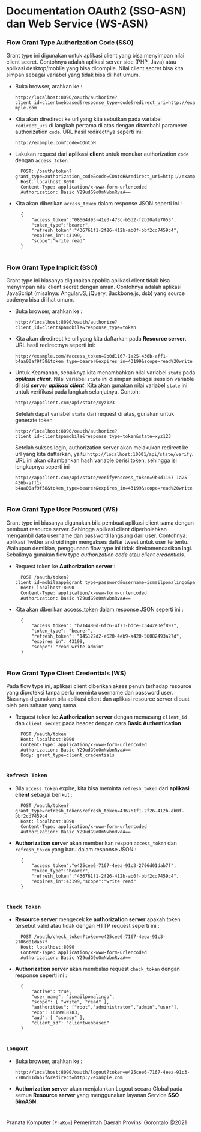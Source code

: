# Documentation OAuth2 (SSO-ASN) dan Web Service (WS-ASN)

### Flow Grant Type Authorization Code (SSO)
Grant type ini digunakan untuk aplikasi client yang bisa menyimpan nilai client secret. Contohnya adalah aplikasi server side (PHP, Java) atau aplikasi desktop/mobile yang bisa dicompile. Nilai client secret bisa kita simpan sebagai variabel yang tidak bisa dilihat umum.

* Buka browser, arahkan ke : 

  `http://localhost:8090/oauth/authorize?client_id=clientwebbased&response_type=code&redirect_uri=http://example.com`

* Kita akan diredirect ke url yang kita sebutkan pada variabel `redirect_uri` di langkah pertama di atas dengan ditambahi parameter authorization `code`. URL hasil redirectnya seperti ini:
  
  `http://example.com?code=COntoH`
  
* Lakukan request dari **aplikasi client** untuk menukar authorization `code` dengan `access_token` :
    
        POST: /oauth/token?grant_type=authorization_code&code=COntoH&redirect_uri=http://example.com
        Host: localhost:8090
        Content-Type: application/x-www-form-urlencoded
        Authorization: Basic Y29udG9oOmNvbnRvaA==

* Kita akan diberikan `access_token` dalam response JSON seperti ini :

        {
            "access_token":"08664d93-41e3-473c-b5d2-f2b30afe7053",
            "token_type":"bearer",
            "refresh_token":"436761f1-2f26-412b-ab0f-bbf2cd7459c4",
            "expires_in":43199,
            "scope":"write read"
        }

#
### Flow Grant Type Implicit (SSO)
Grant type ini biasanya digunakan apabila aplikasi client tidak bisa menyimpan nilai client secret dengan aman. Contohnya adalah aplikasi JavaScript (misalnya: AngularJS, jQuery, Backbone.js, dsb) yang source codenya bisa dilihat umum.

* Buka browser, arahkan ke :

    `http://localhost:8090/oauth/authorize?client_id=clientspamobile&response_type=token`
    
* Kita akan diredirect ke url yang kita daftarkan pada **Resource server**. URL hasil redirectnya seperti ini:

    `http://example.com/#access_token=9b0d1167-1a25-436b-aff1-b4aa00af9f58&token_type=bearer&expires_in=43199&scope=read%20write`
  
* Untuk Keamanan, sebaiknya kita menambahkan nilai variabel `state` pada **_aplikasi client_**. Nilai variabel `state` ini disimpan sebagai session variable di sisi **_server aplikasi client_**. Kita akan gunakan nilai variabel `state` ini untuk verifikasi pada langkah selanjutnya. Contoh:

    `http://appclient.com/api/state/xyz123`
    
    Setelah dapat variabel `state` dari request di atas, gunakan untuk generate token
    
    `http://localhost:8090/oauth/authorize?client_id=clientspamobile&response_type=token&state=xyz123`
    
    Setelah sukses login, authorization server akan melakukan redirect ke url yang kita daftarkan, yaitu `http://localhost:10001/api/state/verify`. URL ini akan ditambahkan hash variable berisi token, sehingga isi lengkapnya seperti ini
    
    `http://appclient.com/api/state/verify#access_token=9b0d1167-1a25-436b-aff1-b4aa00af9f58&token_type=bearer&expires_in=43199&scope=read%20write`

#
### Flow Grant Type User Password (WS)
Grant type ini biasanya digunakan bila pembuat aplikasi client sama dengan pembuat resource server. Sehingga aplikasi client diperbolehkan mengambil data username dan password langsung dari user. Contohnya: aplikasi Twitter android ingin mengakses daftar tweet untuk user tertentu. Walaupun demikian, penggunaan flow type ini tidak direkomendasikan lagi. Sebaiknya gunakan flow type _authorization code_ atau _client credentials_.

* Request token ke **Authorization server** :

        POST /oauth/token?client_id=mobileapp&grant_type=password&username=ismailpomalingo&password=rahasia 
        Host: localhost:8090
        Content-Type: application/x-www-form-urlencoded
        Authorization: Basic Y29udG9oOmNvbnRvaA==

* Kita akan diberikan access_token dalam response JSON seperti ini :

        {
            "access_token": "b714480d-6fc6-4f71-bdce-c3442e3ef897",
            "token_type": "bearer",
            "refresh_token": "145122d2-e620-4eb9-a420-56082493a27d",
            "expires_in": 43199,
            "scope": "read write admin"
        }
        
#
### Flow Grant Type Client Credentials (WS)
Pada flow type ini, aplikasi client diberikan akses penuh terhadap resource yang diproteksi tanpa perlu meminta username dan password user. Biasanya digunakan bila aplikasi client dan aplikasi resource server dibuat oleh perusahaan yang sama.

* Request token ke **Authorization server** dengan memasang `client_id` dan `client_secret` pada header dengan cara **Basic Authentication**

        POST /oauth/token
        Host: localhost:8090
        Content-Type: application/x-www-form-urlencoded
        Authorization: Basic Y29udG9oOmNvbnRvaA==
        Body: grant_type=client_credentials

#
### `Refresh Token`
* Bila `access_token` expire, kita bisa meminta `refresh_token` dari **aplikasi client** sebagai berikut :

        POST /oauth/token?grant_type=refresh_token&refresh_token=436761f1-2f26-412b-ab0f-bbf2cd7459c4
        Host: localhost:8090
        Content-Type: application/x-www-form-urlencoded
        Authorization: Basic Y29udG9oOmNvbnRvaA==

* **Authorization server** akan memberikan respon `access_token` dan `refresh_token` yang baru dalam response JSON :

        {
            "access_token":"e425cee6-7167-4eea-91c3-2706d01dab7f",
            "token_type":"bearer",
            "refresh_token":"436761f1-2f26-412b-ab0f-bbf2cd7459c4",
            "expires_in":43199,"scope":"write read"
        }
        
#
### `Check Token`
* **Resource server** mengecek ke **authorization server** apakah token tersebut valid atau tidak dengan HTTP request seperti ini :

        POST /oauth/check_token?token=e425cee6-7167-4eea-91c3-2706d01dab7f
        Host: localhost:8090
        Content-Type: application/x-www-form-urlencoded
        Authorization: Basic Y29udG9oOmNvbnRvaA==

* **Authorization server** akan membalas request `check_token` dengan response seperti ini :

        {
            "active": true,
            "user_name": "ismailpomalingo",
            "scope": [ "write", "read" ],
            "authorities": ["root","administrator","admin","user"],
            "exp": 1619918783,
            "aud": [ "ssoasn" ],
            "client_id": "clientwebbased"
        }

#
### `Longout`

* Buka browser, arahkan ke : 

    `http://localhost:8090/oauth/logout?token=e425cee6-7167-4eea-91c3-2706d01dab7f&redirect=http://example.com`
    
* **Authorization server** akan menjalankan Logout secara Global pada semua **Resource server** yang menggunakan layanan Service **SSO SimASN**.

#
Pranata Komputer [`PraKom`] Pemerintah Daerah Provinsi Gorontalo @2021
